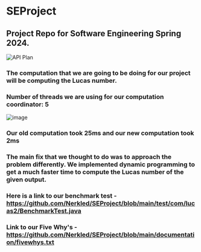 # SEProject

## Project Repo for Software Engineering Spring 2024.

![API Plan](https://github.com/Nerkled/SEProject/assets/125415992/eef8fe3c-3d19-478c-beb5-50b32d41662f)

### The computation that we are going to be doing for our project will be computing the Lucas number.

### Number of threads we are using for our computation coordinator: 5

![image](https://github.com/Nerkled/SEProject/assets/147112015/acccdc5a-d748-46c0-9e94-0eb99ad03f71)

### Our old computation took 25ms and our new computation took 2ms 

### The main fix that we thought to do was to approach the problem differently. We implemented dynamic programming to get a much faster time to compute the Lucas number of the given output.

### Here is a link to our benchmark test - https://github.com/Nerkled/SEProject/blob/main/test/com/lucas2/BenchmarkTest.java

### Link to our Five Why's - https://github.com/Nerkled/SEProject/blob/main/documentation/fivewhys.txt
